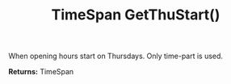 ﻿---
uid: crmscript_ref_NSChatOpeningHours_GetThuStart
title: TimeSpan GetThuStart()
intellisense: NSChatOpeningHours.GetThuStart
keywords: NSChatOpeningHours, GetThuStart
so.topic: reference
---

When opening hours start on Thursdays. Only time-part is used.

**Returns:** TimeSpan


